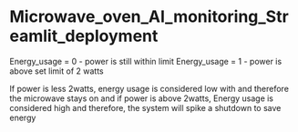 # Microwave_oven_AI_monitoring_Streamlit_deployment

Energy_usage = 0 - power is still within limit
Energy_usage = 1 - power is above set limit of 2 watts

If power is less 2watts, energy usage is considered low with and therefore the microwave stays on and if power is above 2watts, Energy usage is considered high and therefore, the system will spike a shutdown to save energy
